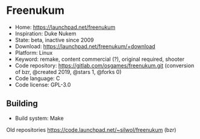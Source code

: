 # Freenukum

- Home: https://launchpad.net/freenukum
- Inspiration: Duke Nukem
- State: beta, inactive since 2009
- Download: https://launchpad.net/freenukum/+download
- Platform: Linux
- Keyword: remake, content commercial (?), original required, shooter
- Code repository: https://gitlab.com/osgames/freenukum.git (conversion of bzr, @created 2019, @stars 1, @forks 0)
- Code language: C
- Code license: GPL-3.0

## Building

- Build system: Make

Old repositories https://code.launchpad.net/~silwol/freenukum (bzr)